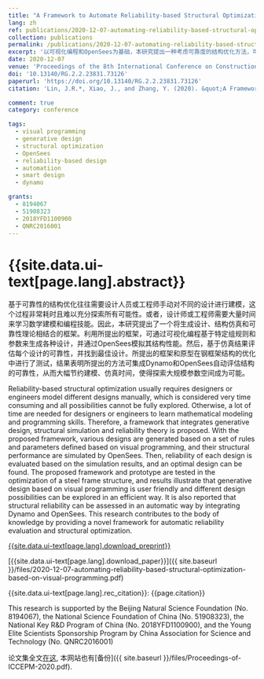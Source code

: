 ```yaml
---
title: "A Framework to Automate Reliability-based Structural Optimization based on Visual Programming and OpenSees"
lang: zh
ref: publications/2020-12-07-automating-reliability-based-structural-optimization-based-on-visual-programming
collection: publications
permalink: /publications/2020-12-07-automating-reliability-based-structural-optimization-based-on-visual-programming
excerpt: '以可视化编程和OpenSees为基础，本研究提出一种考虑可靠度的结构优化方法，可自动进行结构模型与荷载样本生成、结构仿真与可靠度计算，从而大幅节约建模、仿真时间，使得探索大规模参数空间成为可能'
date: 2020-12-07
venue: 'Proceedings of the 8th International Conference on Construction Engineering and Project Management (ICCEPM 2020)'
doi: '10.13140/RG.2.2.23831.73126'
paperurl: 'https://doi.org/10.13140/RG.2.2.23831.73126'
citation: 'Lin, J.R.*, Xiao, J., and Zhang, Y. (2020). &quot;A Framework to Automate Reliability-based Structural Optimization based on Visual Programming and OpenSees&quot; <i>Proceedings of the 8th International Conference on Construction Engineering and Project Management (ICCEPM 2020)</i>. 225-234. Hong Kong.'

comment: true
category: conference

tags: 
  - visual programming
  - generative design
  - structural optimization
  - OpenSees
  - reliability-based design
  - automatiion
  - smart design
  - dynamo

grants:
  - 8194067
  - 51908323
  - 2018YFD1100900
  - QNRC2016001
---
```



{{site.data.ui-text[page.lang].abstract}}
====

基于可靠性的结构优化往往需要设计人员或工程师手动对不同的设计进行建模，这个过程非常耗时且难以充分探索所有可能性。或者，设计师或工程师需要大量时间来学习数学建模和编程技能。因此，本研究提出了一个将生成设计、结构仿真和可靠性理论相结合的框架。利用所提出的框架，可通过可视化编程基于特定组规则和参数来生成各种设计，并通过OpenSees模拟其结构性能。然后，基于仿真结果评估每个设计的可靠性，并找到最佳设计。所提出的框架和原型在钢框架结构的优化中进行了测试，结果表明所提出的方法可集成Dynamo和OpenSees自动评估结构的可靠性，从而大幅节约建模、仿真时间，使得探索大规模参数空间成为可能。

Reliability-based structural optimization usually requires designers or engineers model different designs manually, which is considered very time consuming and all possibilities cannot be fully explored. Otherwise, a lot of time are needed for designers or engineers to learn mathematical modeling and programming skills. Therefore, a framework that integrates generative design, structural simulation and reliability theory is proposed. With the proposed framework, various designs are generated based on a set of rules and parameters defined based on visual programming, and their structural performance are simulated by OpenSees. Then, reliability of each design is evaluated based on the simulation results, and an optimal design can be found. The proposed framework and prototype are tested in the optimization of a steel frame structure, and results illustrate that generative design based on visual programming is user friendly and different design possibilities can be explored in an efficient way. It is also reported that structural reliability can be assessed in an automatic way by integrating Dynamo and OpenSees. This research contributes to the body of knowledge by providing a novel framework for automatic reliability evaluation and structural optimization. 


[{{site.data.ui-text[page.lang].download_preprint}}](https://doi.org/10.13140/RG.2.2.23831.73126)

[{{site.data.ui-text[page.lang].download_paper}}]({{ site.baseurl }}/files/2020-12-07-automating-reliability-based-structural-optimization-based-on-visual-programming.pdf)

{{site.data.ui-text[page.lang].rec_citation}}: {{page.citation}}

This research is supported by the Beijing Natural Science Foundation (No. 8194067), the National Science Foundation of China (No. 51908323), the National Key R&D Program of China (No. 2018YFD1100900), and the Young Elite Scientists Sponsorship Program by China Association for Science and Technology (No. QNRC2016001)

论文集全文[在这](http://www.iccepm2019.com/wp-content/uploads/2020/12/Proceedings-of-ICCEPM-2020.pdf), 本网站也有[备份]({{ site.baseurl }}/files/Proceedings-of-ICCEPM-2020.pdf).